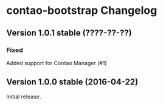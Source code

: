 contao-bootstrap Changelog
==========================

Version 1.0.1 stable (????-??-??)
---------------------------------

### Fixed
Added support for Contao Manager (#1)


Version 1.0.0 stable (2016-04-22)
---------------------------------

Initial release.
